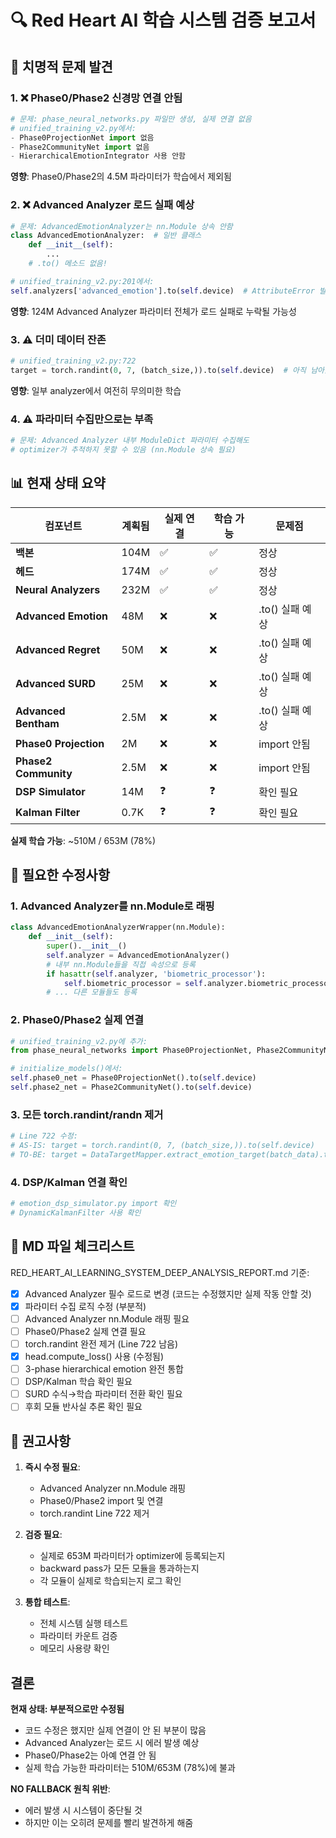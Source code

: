 # 🔍 Red Heart AI 학습 시스템 검증 보고서

## 🚨 치명적 문제 발견

### 1. ❌ Phase0/Phase2 신경망 연결 안됨
```python
# 문제: phase_neural_networks.py 파일만 생성, 실제 연결 없음
# unified_training_v2.py에서:
- Phase0ProjectionNet import 없음
- Phase2CommunityNet import 없음  
- HierarchicalEmotionIntegrator 사용 안함
```

**영향**: Phase0/Phase2의 4.5M 파라미터가 학습에서 제외됨

### 2. ❌ Advanced Analyzer 로드 실패 예상
```python
# 문제: AdvancedEmotionAnalyzer는 nn.Module 상속 안함
class AdvancedEmotionAnalyzer:  # 일반 클래스
    def __init__(self):
        ...
    # .to() 메소드 없음!

# unified_training_v2.py:201에서:
self.analyzers['advanced_emotion'].to(self.device)  # AttributeError 발생!
```

**영향**: 124M Advanced Analyzer 파라미터 전체가 로드 실패로 누락될 가능성

### 3. ⚠️ 더미 데이터 잔존
```python
# unified_training_v2.py:722
target = torch.randint(0, 7, (batch_size,)).to(self.device)  # 아직 남아있음!
```

**영향**: 일부 analyzer에서 여전히 무의미한 학습

### 4. ⚠️ 파라미터 수집만으로는 부족
```python
# 문제: Advanced Analyzer 내부 ModuleDict 파라미터 수집해도
# optimizer가 추적하지 못할 수 있음 (nn.Module 상속 필요)
```

## 📊 현재 상태 요약

| 컴포넌트 | 계획됨 | 실제 연결 | 학습 가능 | 문제점 |
|---------|--------|-----------|----------|--------|
| **백본** | 104M | ✅ | ✅ | 정상 |
| **헤드** | 174M | ✅ | ✅ | 정상 |
| **Neural Analyzers** | 232M | ✅ | ✅ | 정상 |
| **Advanced Emotion** | 48M | ❌ | ❌ | .to() 실패 예상 |
| **Advanced Regret** | 50M | ❌ | ❌ | .to() 실패 예상 |
| **Advanced SURD** | 25M | ❌ | ❌ | .to() 실패 예상 |
| **Advanced Bentham** | 2.5M | ❌ | ❌ | .to() 실패 예상 |
| **Phase0 Projection** | 2M | ❌ | ❌ | import 안됨 |
| **Phase2 Community** | 2.5M | ❌ | ❌ | import 안됨 |
| **DSP Simulator** | 14M | ❓ | ❓ | 확인 필요 |
| **Kalman Filter** | 0.7K | ❓ | ❓ | 확인 필요 |

**실제 학습 가능**: ~510M / 653M (78%)

## 🔧 필요한 수정사항

### 1. Advanced Analyzer를 nn.Module로 래핑
```python
class AdvancedEmotionAnalyzerWrapper(nn.Module):
    def __init__(self):
        super().__init__()
        self.analyzer = AdvancedEmotionAnalyzer()
        # 내부 nn.Module들을 직접 속성으로 등록
        if hasattr(self.analyzer, 'biometric_processor'):
            self.biometric_processor = self.analyzer.biometric_processor
        # ... 다른 모듈들도 등록
```

### 2. Phase0/Phase2 실제 연결
```python
# unified_training_v2.py에 추가:
from phase_neural_networks import Phase0ProjectionNet, Phase2CommunityNet

# initialize_models()에서:
self.phase0_net = Phase0ProjectionNet().to(self.device)
self.phase2_net = Phase2CommunityNet().to(self.device)
```

### 3. 모든 torch.randint/randn 제거
```python
# Line 722 수정:
# AS-IS: target = torch.randint(0, 7, (batch_size,)).to(self.device)
# TO-BE: target = DataTargetMapper.extract_emotion_target(batch_data).to(self.device)
```

### 4. DSP/Kalman 연결 확인
```python
# emotion_dsp_simulator.py import 확인
# DynamicKalmanFilter 사용 확인
```

## 📝 MD 파일 체크리스트

RED_HEART_AI_LEARNING_SYSTEM_DEEP_ANALYSIS_REPORT.md 기준:

- [x] Advanced Analyzer 필수 로드로 변경 (코드는 수정했지만 실제 작동 안할 것)
- [x] 파라미터 수집 로직 수정 (부분적)
- [ ] Advanced Analyzer nn.Module 래핑 필요
- [ ] Phase0/Phase2 실제 연결 필요
- [ ] torch.randint 완전 제거 (Line 722 남음)
- [x] head.compute_loss() 사용 (수정됨)
- [ ] 3-phase hierarchical emotion 완전 통합
- [ ] DSP/Kalman 학습 확인 필요
- [ ] SURD 수식→학습 파라미터 전환 확인 필요
- [ ] 후회 모듈 반사실 추론 확인 필요

## 🎯 권고사항

1. **즉시 수정 필요**:
   - Advanced Analyzer nn.Module 래핑
   - Phase0/Phase2 import 및 연결
   - torch.randint Line 722 제거

2. **검증 필요**:
   - 실제로 653M 파라미터가 optimizer에 등록되는지
   - backward pass가 모든 모듈을 통과하는지
   - 각 모듈이 실제로 학습되는지 로그 확인

3. **통합 테스트**:
   - 전체 시스템 실행 테스트
   - 파라미터 카운트 검증
   - 메모리 사용량 확인

## 결론

**현재 상태: 부분적으로만 수정됨**
- 코드 수정은 했지만 실제 연결이 안 된 부분이 많음
- Advanced Analyzer는 로드 시 에러 발생 예상
- Phase0/Phase2는 아예 연결 안 됨
- 실제 학습 가능한 파라미터는 510M/653M (78%)에 불과

**NO FALLBACK 원칙 위반**: 
- 에러 발생 시 시스템이 중단될 것
- 하지만 이는 오히려 문제를 빨리 발견하게 해줌
